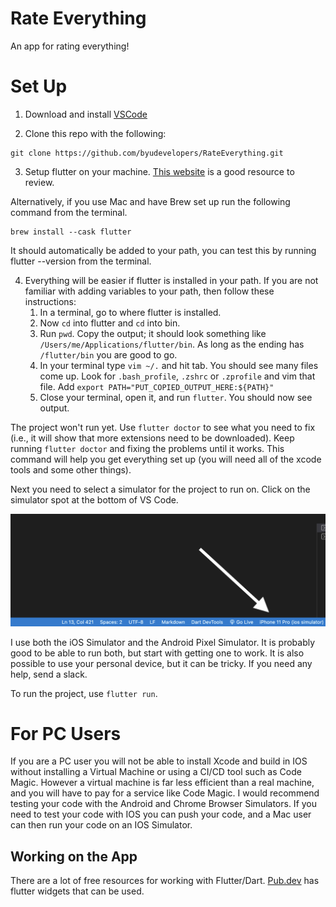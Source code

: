# Rate Everything

An app for rating everything!

# Set Up

1. Download and install [VSCode](https://code.visualstudio.com/download)

2. Clone this repo with the following:
```
git clone https://github.com/byudevelopers/RateEverything.git
```

3. Setup flutter on your machine. [This website](https://www.projekt202.com/blog/2020/vscode-for-flutter) is a good resource to review.

Alternatively, if you use Mac and have Brew set up run the following command from the terminal.
```
brew install --cask flutter
```
It should automatically be added to your path, you can test this by running flutter --version from the terminal.

4. Everything will be easier if flutter is installed in your path. If you are not familiar with adding variables to your path, then follow these instructions:
    1. In a terminal, go to where flutter is installed.
    2. Now `cd` into flutter and `cd` into bin.
    3. Run `pwd`. Copy the output; it should look something like `/Users/me/Applications/flutter/bin`. As long as the ending has `/flutter/bin` you are good to go.
    4. In your terminal type `vim ~/.` and hit tab. You should see many files come up. Look for `.bash_profile`, `.zshrc` or `.zprofile` and vim that file. Add `export PATH="PUT_COPIED_OUTPUT_HERE:${PATH}"`
    5. Close your terminal, open it, and run `flutter`. You should now see output.

The project won't run yet. Use `flutter doctor` to see what you need to fix (i.e., it will show that more extensions need to be downloaded). Keep running `flutter doctor` and fixing the problems until it works. This command will help you get everything set up (you will need all of the xcode tools and some other things).

Next you need to select a simulator for the project to run on. Click on the simulator spot at the bottom of VS Code.

![VS Code Screenshot](/icons/simulator_instructions.png)

I use both the iOS Simulator and the Android Pixel Simulator. It is probably good to be able to run both, but start with getting one to work. It is also possible to use your personal device, but it can be tricky. If you need any help, send a slack.

To run the project, use `flutter run`.

# For PC Users

If you are a PC user you will not be able to install Xcode and build in IOS without installing a Virtual Machine or using a CI/CD tool such as Code Magic. However a virtual machine is far less efficient than a real machine, and you will have to pay for a service like Code Magic. I would recommend testing your code with the Android and Chrome Browser Simulators. If you need to test your code with IOS you can push your code, and a Mac user can then run your code on an IOS Simulator.


## Working on the App

There are a lot of free resources for working with Flutter/Dart. [Pub.dev](https://pub.dev) has flutter widgets that can be used.

